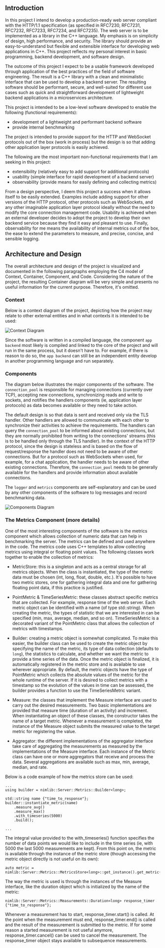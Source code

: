 Introduction
-
In this project I intend to develop a production-ready web server compliant with the HTTP/1.1 specification (as specified in RFC7230, RFC7231, RFC7232, RFC7233, RFC7234, and RFC7235). The web server is to be implemented as a library in the C++ language. My emphasis is on simplicity of design, high performance, and security. The library should provide an easy-to-understand but flexible and extensible interface for developing web applications in C++. This project reflects my personal interest in basic programming, backend development, and software design.

The outcome of this project I expect to be a usable framework developed through application of the best practices of the field of software engineering. The result is a C++ library with a clean and minimalistic interface that can be used to develop a backend server. The resulting software should be performant, secure, and well-suited for different use cases such as quick and straightforward development of lightweight backend applications in a microservices architecture.

This project is intended to be a low-level software developed to enable the following (functional requirements):
* development of a lightweight and performant backend software
* provide internal benchmarking

The project is intended to provide support for the HTTP and WebSocket protocols out of the box (work in process) but the design is so that adding other application
layer protocols is easily achieved.

The following are the most important non-functional requirements that I am seeking in this project:

* extensibility (relatively easy to add support for additional protocols)
* usability (simple interface for rapid development of a backend server)
* observability (provide means for easily defining and collecting metrics)

From a design perspective, I deem this project a success when it allows itself to be easily extended. Examples include adding support for other versions of the HTTP protocol, other protocols such as WebSockets, and any other imaginable application layer protocol ideally without the need to modify the core connection management code. Usability is achieved when an external developer decides to adopt the project to develop their own backend service because they find it easy and pleasant to use. Finally, observability for me means the availability of internal metrics out of the box, the ease to extend the parameters to measure, and precise, concise, and sensible logging.

Architecture and Design
-
The overall architecture and design of the project is visualized and documented in the following paragraphs employing the C4 model of Context, Container, Component, and Code. Considering the nature of the project, the resulting Container diagram will be very simple and presents no useful information for the current purpose. Therefore, it's omitted.

### Context

Below is a context diagram of the project, depicting how the project may relate to other external entities and in what contexts it is intended to be used:

![Context Diagram](./context.svg)

Since the software is written in a compiled language, the component `app backend` most likely is compiled and linked to the core of the project and will run in the same process, but it doesn't have to. For example, if there is reason to do so, the `app backend` can still be an independent entity develop in another programming language and run separately.

### Components

The diagram below illustrates the major components of the software. The `connection_pool` is responsible for managing connections (currently over TCP), accepting new connections, synchronizing reads and write to sockets, and notifies the handlers components (ie, application layer protocols) as data becomes available or they need to take action.

The default design is so that data is sent and received only via the TLS handler. Other handlers are allowed to communicate with each other to synchronize their activities to achieve the requirements. The handlers can query the `connection_pool` to be informed about existing connections, but they are normally prohibited from writing to the connections' streams (this is to be handled only through the TLS handler). In the context of the HTTP protocol, since the design is stateless and is based on the flow of request/response the handler does not need to be aware of other connections. But for a protocol such as WebSockets when used, for example, for a chat application, the handler needs to be aware of other existing connections. Therefore, the `connection_pool` needs to be generally available for the handlers and provide information about available connections.

The `logger` and `metrics` components are self-explanatory and can be used by any other components of the software to log messages and record benchmarking data.

![Components Diagram](./components.svg)

### The Metrics Component (more details)
One of the most interesting components of the software is the metrics component which allows collection of numeric data that can help in benchmarking the server. The metrics can be defined and used anywhere in the code. The metrics code uses C++ templates to allow collecting metrics using integral or floating point values. The following classes work together to enable the collection of metrics:

* MetricStore: this is a singleton and acts as a central storage for all metrics objects. When the class is instantiated, the type of the metric data must be chosen (int, long, float, double, etc.). It's possible to have two metric stores, one for gathering integral data and one for gathering floating point data, if this practice is justified.

* PointMetric & TimeSeriesMetric: these classes abstract specific metrics that are collected. For example, response time of the web server. Each metric object can be identified with a name (of type std::string). When creating the metric, the types of statistic that we are interested in can be specified (min, max, average, median, and so on). TimeSeriesMetric is a decorated variant of the PointMetric class that allows the collection of metrics with timestamps.

* Builder: creating a metric object is somewhat complicated. To make this easier, the builder class can be used to create the metric object by specifying the name of the metric, its type of data collection (defaults to `long`), the statistics to calculate, and whether we want the metric to provide a time series of the data. Once the metric object is finalized, it is automatically registered in the metric store and is available to use wherever appropriate. By default, the metric objects have the type of PointMetric which collects the absolute values of the metric for the whole runtime of the server. If it is desired to collect metrics with a timestamp so the evolution of the values in time can be assessed, the builder provides a function to use the TimeSeriesMetric variant.

* Measure: the classes that implement the Measure interface are used to carry out the desired measurements. Two basic implementations are provided that measure time (duration of an activity) and increment. When instantiating an object of these classes, the constructor takes the name of a target metric. Whenever a measurement is completed, the instance of the Measure object submits the measured value to the target metric for registering the value.

* Aggregator: the different implementations of the aggregator interface take care of aggregating the measurements as measured by the implementations of the Measure interface. Each instance of the Metric class can have one or more aggregators that receive and process the data. Several aggregations are available such as max, min, average, median, and rate.

Below is a code example of how the metrics store can be used:

```
...
using builder = nimlib::Server::Metrics::Builder<long>;

std::string name {"time_to_response"};
builder::instantiate_metric(name)
    .measure_avg()
    .measure_max()
    .with_timeseries(5000)
    .build();

...
```
The integral value provided to the with_timeseries() function specifies the number of data points we would like to include in the time series (ie, with 5000 the last 5000 measurements are kept). From this point on, the metric is available through the instance of the metric store (though accessing the metric object directly is not useful on its own):

```
auto metric = nimlib::Server::Metrics::MetricsStore<long>::get_instance().get_metric("time_to_response");
```

The way the metric is used is through the instances of the Measure interface, like the duration object which is initialized by the name of the metric:

```
nimlib::Server::Metrics::Measurements::Duration<long> response_timer {"time_to_response"};
```
Whenever a measurement has to start, response_timer.start() is called. At the point when the measurement must end, response_timer.end() is called and the result of the measurement is submitted to the metric. If for some reason a started measurement is not useful anymore, response_timer.cancel() can be used to cancel the measurement. The response_timer object stays available to subsequence measurements.
